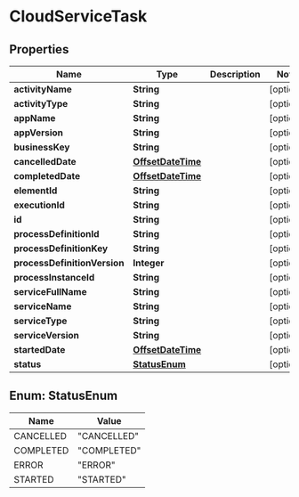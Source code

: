 
# CloudServiceTask

## Properties
Name | Type | Description | Notes
------------ | ------------- | ------------- | -------------
**activityName** | **String** |  |  [optional]
**activityType** | **String** |  |  [optional]
**appName** | **String** |  |  [optional]
**appVersion** | **String** |  |  [optional]
**businessKey** | **String** |  |  [optional]
**cancelledDate** | [**OffsetDateTime**](OffsetDateTime.md) |  |  [optional]
**completedDate** | [**OffsetDateTime**](OffsetDateTime.md) |  |  [optional]
**elementId** | **String** |  |  [optional]
**executionId** | **String** |  |  [optional]
**id** | **String** |  |  [optional]
**processDefinitionId** | **String** |  |  [optional]
**processDefinitionKey** | **String** |  |  [optional]
**processDefinitionVersion** | **Integer** |  |  [optional]
**processInstanceId** | **String** |  |  [optional]
**serviceFullName** | **String** |  |  [optional]
**serviceName** | **String** |  |  [optional]
**serviceType** | **String** |  |  [optional]
**serviceVersion** | **String** |  |  [optional]
**startedDate** | [**OffsetDateTime**](OffsetDateTime.md) |  |  [optional]
**status** | [**StatusEnum**](#StatusEnum) |  |  [optional]


<a name="StatusEnum"></a>
## Enum: StatusEnum
Name | Value
---- | -----
CANCELLED | &quot;CANCELLED&quot;
COMPLETED | &quot;COMPLETED&quot;
ERROR | &quot;ERROR&quot;
STARTED | &quot;STARTED&quot;



